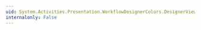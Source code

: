 ```yaml
---
uid: System.Activities.Presentation.WorkflowDesignerColors.DesignerViewExpandAllCollapseAllButtonBrush
internalonly: False
---
```

